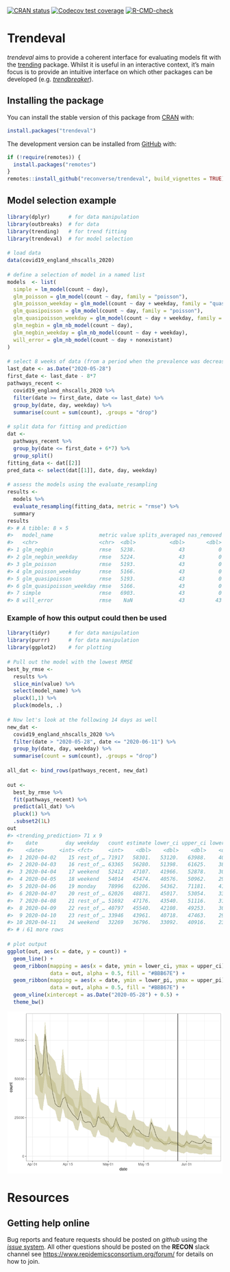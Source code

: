 
<!-- README.md is generated from README.Rmd. Please edit that file -->
<!-- badges: start -->

[![CRAN
status](https://www.r-pkg.org/badges/version/trendeval)](https://CRAN.R-project.org/package=trendeval)
[![Codecov test
coverage](https://codecov.io/gh/reconverse/trendeval/branch/master/graph/badge.svg)](https://codecov.io/gh/reconverse/trendeval?branch=master)
[![R-CMD-check](https://github.com/reconverse/trendeval/actions/workflows/R-CMD-check.yaml/badge.svg)](https://github.com/reconverse/trendeval/actions/workflows/R-CMD-check.yaml)
<!-- badges: end -->

# Trendeval

*trendeval* aims to provide a coherent interface for evaluating models
fit with the [trending](https://github.com/reconverse/trending) package.
Whilst it is useful in an interactive context, it’s main focus is to
provide an intuitive interface on which other packages can be developed
(e.g. [*trendbreaker*](https://github.com/reconhub/trendbreaker)).

## Installing the package

You can install the stable version of this package from
[CRAN](https://CRAN.R-project.org) with:

``` r
install.packages("trendeval")
```

The development version can be installed from
[GitHub](https://github.com/) with:

``` r
if (!require(remotes)) {
  install.packages("remotes")
}
remotes::install_github("reconverse/trendeval", build_vignettes = TRUE)
```

## Model selection example

``` r
library(dplyr)      # for data manipulation
library(outbreaks)  # for data
library(trending)   # for trend fitting
library(trendeval)  # for model selection

# load data
data(covid19_england_nhscalls_2020)

# define a selection of model in a named list
models  <- list(
  simple = lm_model(count ~ day),
  glm_poisson = glm_model(count ~ day, family = "poisson"),
  glm_poisson_weekday = glm_model(count ~ day + weekday, family = "quasipoisson"),
  glm_quasipoisson = glm_model(count ~ day, family = "poisson"),
  glm_quasipoisson_weekday = glm_model(count ~ day + weekday, family = "quasipoisson"),
  glm_negbin = glm_nb_model(count ~ day),
  glm_negbin_weekday = glm_nb_model(count ~ day + weekday),
  will_error = glm_nb_model(count ~ day + nonexistant)
)

# select 8 weeks of data (from a period when the prevalence was decreasing)
last_date <- as.Date("2020-05-28")
first_date <- last_date - 8*7
pathways_recent <-
  covid19_england_nhscalls_2020 %>%
  filter(date >= first_date, date <= last_date) %>%
  group_by(date, day, weekday) %>%
  summarise(count = sum(count), .groups = "drop")

# split data for fitting and prediction
dat <-
  pathways_recent %>%
  group_by(date <= first_date + 6*7) %>%
  group_split()
fitting_data <- dat[[2]]
pred_data <- select(dat[[1]], date, day, weekday)

# assess the models using the evaluate_resampling
results <- 
  models %>% 
  evaluate_resampling(fitting_data, metric = "rmse") %>% 
  summary
results
#> # A tibble: 8 × 5
#>   model_name               metric value splits_averaged nas_removed
#>   <chr>                    <chr>  <dbl>           <dbl>       <dbl>
#> 1 glm_negbin               rmse   5238.              43           0
#> 2 glm_negbin_weekday       rmse   5224.              43           0
#> 3 glm_poisson              rmse   5193.              43           0
#> 4 glm_poisson_weekday      rmse   5166.              43           0
#> 5 glm_quasipoisson         rmse   5193.              43           0
#> 6 glm_quasipoisson_weekday rmse   5166.              43           0
#> 7 simple                   rmse   6903.              43           0
#> 8 will_error               rmse    NaN               43          43
```

### Example of how this output could then be used

``` r
library(tidyr)      # for data manipulation
library(purrr)      # for data manipulation
library(ggplot2)    # for plotting

# Pull out the model with the lowest RMSE
best_by_rmse <- 
  results %>% 
  slice_min(value) %>% 
  select(model_name) %>% 
  pluck(1,1) %>% 
  pluck(models, .)

# Now let's look at the following 14 days as well
new_dat <-
  covid19_england_nhscalls_2020 %>% 
  filter(date > "2020-05-28", date <= "2020-06-11") %>% 
  group_by(date, day, weekday) %>%
  summarise(count = sum(count), .groups = "drop")

all_dat <- bind_rows(pathways_recent, new_dat)

out <- 
  best_by_rmse %>%  
  fit(pathways_recent) %>% 
  predict(all_dat) %>%  
  pluck(1) %>% 
  .subset2(1L)
out
#> <trending_prediction> 71 x 9
#>    date         day weekday   count estimate lower_ci upper_ci lower_pi upper_pi
#>    <date>     <int> <fct>     <int>    <dbl>    <dbl>    <dbl>    <dbl>    <dbl>
#>  1 2020-04-02    15 rest_of_… 71917   58301.   53120.   63988.    40268    79935
#>  2 2020-04-03    16 rest_of_… 63365   56280.   51398.   61625.    38771    77291
#>  3 2020-04-04    17 weekend   52412   47107.   41966.   52878.    30644    67450
#>  4 2020-04-05    18 weekend   54014   45474.   40576.   50962.    29459    65284
#>  5 2020-04-06    19 monday    78996   62206.   54362.   71181.    41350    87955
#>  6 2020-04-07    20 rest_of_… 62026   48871.   45017.   53054.    33258    67650
#>  7 2020-04-08    21 rest_of_… 51692   47176.   43540.   51116.    31991    65458
#>  8 2020-04-09    22 rest_of_… 40797   45540.   42108.   49253.    30765    63346
#>  9 2020-04-10    23 rest_of_… 33946   43961.   40718.   47463.    29580    61313
#> 10 2020-04-11    24 weekend   32269   36796.   33092.   40916.    23141    53834
#> # ℹ 61 more rows

# plot output
ggplot(out, aes(x = date, y = count)) +
  geom_line() +
  geom_ribbon(mapping = aes(x = date, ymin = lower_ci, ymax = upper_ci),
              data = out, alpha = 0.5, fill = "#BBB67E") +
  geom_ribbon(mapping = aes(x = date, ymin = lower_pi, ymax = upper_pi),
              data = out, alpha = 0.5, fill = "#BBB67E") +
  geom_vline(xintercept = as.Date("2020-05-28") + 0.5) +
  theme_bw()
```

<img src="man/figures/README-unnamed-chunk-4-1.png" style="display: block; margin: auto;" />

# Resources

## Getting help online

Bug reports and feature requests should be posted on *github* using the
[*issue* system](https://github.com/reconverse/trendeval/issues). All
other questions should be posted on the **RECON** slack channel see
<https://www.repidemicsconsortium.org/forum/> for details on how to
join.
